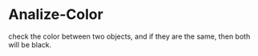 # Analize-Color
check the color between two objects, and if they are the same, then both will be black.
